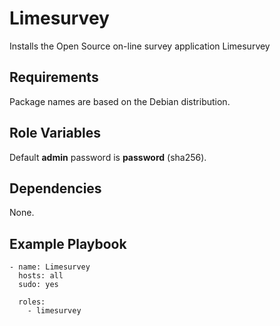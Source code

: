 Limesurvey
=========

Installs the Open Source on-line survey application Limesurvey

Requirements
------------

Package names are based on the Debian distribution.

Role Variables
--------------

Default **admin** password is **password** (sha256). 

Dependencies
------------

None.

Example Playbook
----------------

```
- name: Limesurvey
  hosts: all
  sudo: yes

  roles:
    - limesurvey
```
